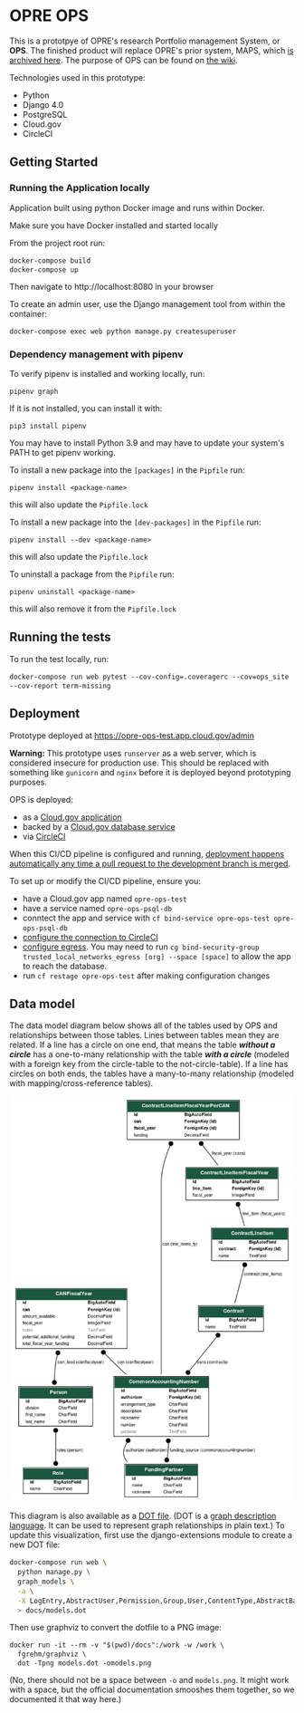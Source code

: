 # OPRE OPS

This is a prototpye of OPRE's research Portfolio management System, or **OPS**. The finished product will replace OPRE's prior system, MAPS, which [is archived here](https://github.com/HHS/MAPS-app). The purpose of OPS can be found on [the wiki](https://github.com/HHS/OPRE-OPS/wiki).

Technologies used in this prototype:
* Python
* Django 4.0
* PostgreSQL
* Cloud.gov
* CircleCI

## Getting Started

### Running the Application locally

Application built using python Docker image and runs within Docker.

Make sure you have Docker installed and started locally

From the project root run:

```
docker-compose build
docker-compose up
```

Then navigate to http://localhost:8080 in your browser

To create an admin user, use the Django management tool from within the container:

```
docker-compose exec web python manage.py createsuperuser
```

### Dependency management with pipenv

To verify pipenv is installed and working locally, run:
```
pipenv graph
```

If it is not installed, you can install it with:
```
pip3 install pipenv
```
You may have to install Python 3.9 and may have to update your system's PATH to get pipenv working.

To install a new package into the `[packages]` in the `Pipfile` run:
```
pipenv install <package-name>
```

this will also update the `Pipfile.lock`

To install a new package into the `[dev-packages]` in the `Pipfile` run:
```
pipenv install --dev <package-name>
```

this will also update the `Pipfile.lock`

To uninstall a package from the `Pipfile` run:
```
pipenv uninstall <package-name>
```

this will also remove it from the `Pipfile.lock`

## Running the tests

To run the test locally, run:
```
docker-compose run web pytest --cov-config=.coveragerc --cov=ops_site --cov-report term-missing
```
## Deployment

Prototype deployed at https://opre-ops-test.app.cloud.gov/admin

**Warning:** This prototype uses `runserver` as a web server, which is considered insecure
for production use. This should be replaced with something like `gunicorn` and
`nginx` before it is deployed beyond prototyping purposes.

OPS is deployed:
* as a [Cloud.gov application](https://dashboard.fr.cloud.gov/applications)
* backed by a [Cloud.gov database service](https://dashboard.fr.cloud.gov/services)
* via [CircleCI](https://app.circleci.com/pipelines/github/HHS/OPRE-OPS)

When this CI/CD pipeline is configured and running, [deployment happens automatically any time a pull request to the development branch is merged](https://github.com/HHS/OPRE-OPS/blob/deployment_in_readme/docs/how_we_work/deploy_flow.md).

To set up or modify the CI/CD pipeline, ensure you:
* have a Cloud.gov app named `opre-ops-test`
* have a service named `opre-ops-psql-db`
* conntect the app and service with `cf bind-service opre-ops-test opre-ops-psql-db`
* [configure the connection to CircleCI](https://github.com/HHS/OPRE-OPS/blob/main/docs/recipes/setup_circleci.md)
* [configure egress](https://cloud.gov/docs/management/space-egress/). You may need to run `cg bind-security-group trusted_local_networks_egress [org] --space [space]` to allow the app to reach the database.
* run `cf restage opre-ops-test` after making configuration changes

## Data model

The data model diagram below shows all of the tables used by OPS and
relationships between those tables. Lines between tables mean they are related.
If a line has a circle on one end, that means the table ***without a circle***
has a one-to-many relationship with the table ***with a circle*** (modeled with
a foreign key from the circle-table to the not-circle-table). If a line
has circles on both ends, the tables have a many-to-many relationship (modeled
with mapping/cross-reference tables).

![OPRE prototype data model](docs/models.png)

This diagram is also available as a [DOT file](docs/models.dot). (DOT is a
[graph description
language](https://en.wikipedia.org/wiki/DOT_(graph_description_language)). It
can be used to represent graph relationships in plain text.) To update this
visualization, first use the django-extensions module to create a new
DOT file:

```sh
docker-compose run web \
  python manage.py \
  graph_models \
  -a \
  -X LogEntry,AbstractUser,Permission,Group,User,ContentType,AbstractBaseSession,Session \
  > docs/models.dot
```

Then use graphviz to convert the dotfile to a PNG image:

```
docker run -it --rm -v "$(pwd)/docs":/work -w /work \
  fgrehm/graphviz \
  dot -Tpng models.dot -omodels.png
```

(No, there should not be a space between `-o` and `models.png`. It might work
with a space, but the official documentation smooshes them together, so we
documented it that way here.)